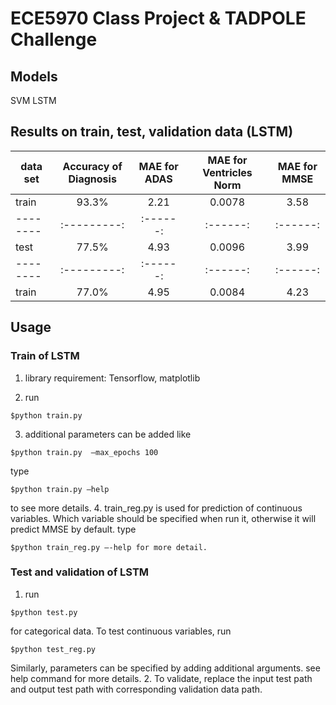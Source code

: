 # ECE5970 Class Project & TADPOLE Challenge



## Models
SVM
LSTM


## Results on train, test, validation data (LSTM)

| data set | Accuracy of Diagnosis |MAE for ADAS|MAE for Ventricles Norm|MAE for MMSE|
|--------|:---------:|:------:|:------:|:------:|
| train |93.3%| 2.21 | 0.0078 | 3.58 |
|--------|:---------:|:------:|:------:|:------:|
| test |77.5%| 4.93 | 0.0096 | 3.99 |
|--------|:---------:|:------:|:------:|:------:|
| train |77.0%| 4.95 | 0.0084 | 4.23 |


## Usage

### Train of LSTM

1. library requirement: Tensorflow, matplotlib

2. run 
```
$python train.py
```

3. additional parameters can be added like 
```
$python train.py  —max_epochs 100
```
type
```
$python train.py —help
```
to see more details.
4. train_reg.py is used for prediction of continuous variables. Which variable should be specified when run it, otherwise it will predict MMSE by default. type
```
$python train_reg.py —-help for more detail.
```

### Test and validation of LSTM

1. run
```
$python test.py
```
for categorical data. To test continuous variables, run
```
$python test_reg.py
```
Similarly, parameters can be specified by adding additional arguments. see help command for more details.
2. To validate, replace the input test path and output test path with corresponding validation data path.

###


